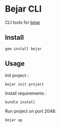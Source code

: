 Bejar CLI
=======
CLI tools for [bejar](https://github.com/goonia/bejar)

Install
--------
```shell
gem install bejar
```

Usage
---------
Init project :

```shell
bejar init project
```

Install requirements :

```shell
bundle install
```

Run project on port 2048:

```shell
bejar up
```
